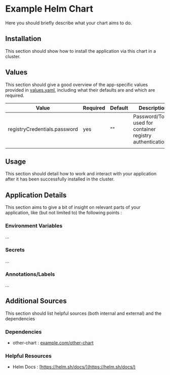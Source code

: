 # Example Helm Chart

Here you should briefly describe what your chart aims to do.

## Installation

This section should show how to install the application via this chart in a cluster.

## Values

This section should give a good overview of the app-specific values provided in [values.yaml](values.yaml), including what their defaults are and which are required.

| Value | Required | Default | Description |
| --- | --- | --- | --- |
| registryCredentials.password | yes | "" | Password/Token used for container registry authentication |
| | | | |

## Usage

This section should detail how to work and interact with your application after it has been successfully installed in the cluster.

## Application Details

This section aims to give a bit of insight on relevant parts of your application, like (but not limited to) the following points :

### Environment Variables

...

### Secrets

...

### Annotations/Labels

...

## Additional Sources

This section should list helpful sources (both internal and external) and the dependencies

### Dependencies

- other-chart : [example.com/other-chart](example.com/other-chart)

### Helpful Resources

- Helm Docs : [https://helm.sh/docs/](https://helm.sh/docs/)
